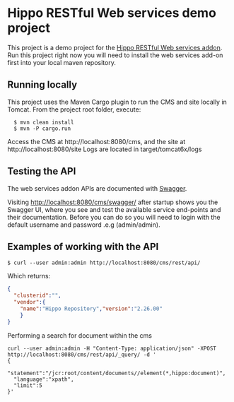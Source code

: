 # Hippo RESTful Web services demo project

This project is a demo project for the [Hippo RESTful Web services addon](https://github.com/jreijn/hippo-webservices-addon).
Run this project right now you will need to install the web services add-on first into your local maven repository.

## Running locally

This project uses the Maven Cargo plugin to run the CMS and site locally in Tomcat.
From the project root folder, execute:

```
  $ mvn clean install
  $ mvn -P cargo.run
```

Access the CMS at http://localhost:8080/cms, and the site at http://localhost:8080/site
Logs are located in target/tomcat6x/logs

## Testing the API

The web services addon APIs are documented with [Swagger](https://helloreverb.com/developers/swagger).

Visiting [http://localhost:8080/cms/swagger/](http://localhost:8080/cms/swagger/) after startup shows you the Swagger UI, where you see and test the available service end-points and their documentation.
Before you can do so you will need to login with the default username and password .e.g (admin/admin).

## Examples of working with the API

```
$ curl --user admin:admin http://localhost:8080/cms/rest/api/
```
Which returns:

``` json
{
  "clusterid":"",
  "vendor":{
    "name":"Hippo Repository","version":"2.26.00"
    }
}
```

Performing a search for document within the cms

```
curl --user admin:admin -H "Content-Type: application/json" -XPOST http://localhost:8080/cms/rest/api/_query/ -d '
{
  "statement":"/jcr:root/content/documents//element(*,hippo:document)",
  "language":"xpath",
  "limit":5
}'
```
